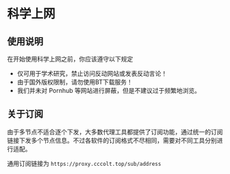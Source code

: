 # 科学上网

## 使用说明

在开始使用科学上网之前，你应该遵守以下规定

- 仅可用于学术研究，禁止访问反动网站或发表反动言论！
- 由于国外版权限制，请勿使用BT下载服务！
- 我们并未对 Pornhub 等网站进行屏蔽，但是不建议过于频繁地浏览。

## 关于订阅

由于多节点不适合逐个下发，大多数代理工具都提供了订阅功能，通过统一的订阅链接下发多个节点信息。不过各软件的订阅格式不尽相同，需要对不同工具分别进行适配。

通用订阅链接为 `https://proxy.cccolt.top/sub/address`
